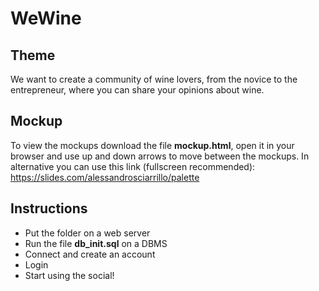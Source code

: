 # WeWine

## Theme
We want to create a community of wine lovers, from the novice to the entrepreneur, where you can share your opinions about wine.

## Mockup
To view the mockups download the file **mockup.html**, open it in your browser and use up and down arrows to move between the mockups.
In alternative you can use this link (fullscreen recommended): https://slides.com/alessandrosciarrillo/palette

## Instructions
- Put the folder on a web server
- Run the file **db_init.sql** on a DBMS
- Connect and create an account
- Login
- Start using the social!
